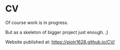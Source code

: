 # CV
Of course work is in progress.

But as a skeleton of bigger project just enough. ;)

Website published at: https://piotr1628.github.io/CV/
